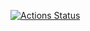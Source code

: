[![Actions Status](https://github.com/Chipppppppppp/kyopro/workflows/verify/badge.svg)](https://github.com/Chipppppppppp/kyopro/actions)
